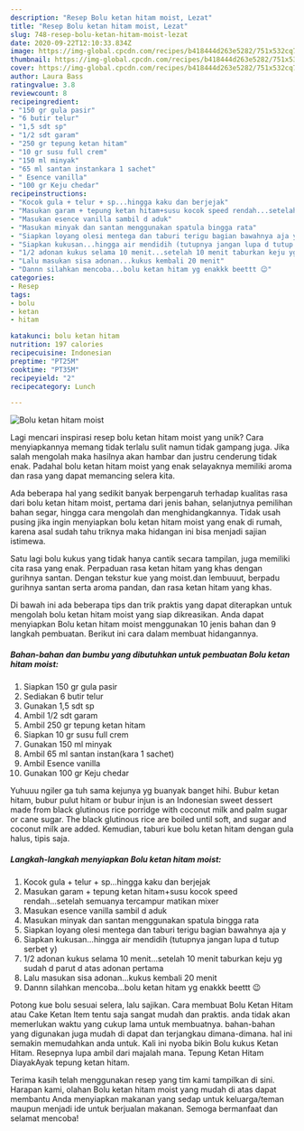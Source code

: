 ```yaml
---
description: "Resep Bolu ketan hitam moist, Lezat"
title: "Resep Bolu ketan hitam moist, Lezat"
slug: 748-resep-bolu-ketan-hitam-moist-lezat
date: 2020-09-22T12:10:33.834Z
image: https://img-global.cpcdn.com/recipes/b418444d263e5282/751x532cq70/bolu-ketan-hitam-moist-foto-resep-utama.jpg
thumbnail: https://img-global.cpcdn.com/recipes/b418444d263e5282/751x532cq70/bolu-ketan-hitam-moist-foto-resep-utama.jpg
cover: https://img-global.cpcdn.com/recipes/b418444d263e5282/751x532cq70/bolu-ketan-hitam-moist-foto-resep-utama.jpg
author: Laura Bass
ratingvalue: 3.8
reviewcount: 8
recipeingredient:
- "150 gr gula pasir"
- "6 butir telur"
- "1,5 sdt sp"
- "1/2 sdt garam"
- "250 gr tepung ketan hitam"
- "10 gr susu full crem"
- "150 ml minyak"
- "65 ml santan instankara 1 sachet"
- " Esence vanilla"
- "100 gr Keju chedar"
recipeinstructions:
- "Kocok gula + telur + sp...hingga kaku dan berjejak"
- "Masukan garam + tepung ketan hitam+susu kocok speed rendah...setelah semuanya tercampur matikan mixer"
- "Masukan esence vanilla sambil d aduk"
- "Masukan minyak dan santan menggunakan spatula bingga rata"
- "Siapkan loyang olesi mentega dan taburi terigu bagian bawahnya aja y"
- "Siapkan kukusan...hingga air mendidih (tutupnya jangan lupa d tutup serbet y)"
- "1/2 adonan kukus selama 10 menit...setelah 10 menit taburkan keju yg sudah d parut d atas adonan pertama"
- "Lalu masukan sisa adonan...kukus kembali 20 menit"
- "Dannn silahkan mencoba...bolu ketan hitam yg enakkk beettt 😉"
categories:
- Resep
tags:
- bolu
- ketan
- hitam

katakunci: bolu ketan hitam 
nutrition: 197 calories
recipecuisine: Indonesian
preptime: "PT25M"
cooktime: "PT35M"
recipeyield: "2"
recipecategory: Lunch

---
```



![Bolu ketan hitam moist](https://img-global.cpcdn.com/recipes/b418444d263e5282/751x532cq70/bolu-ketan-hitam-moist-foto-resep-utama.jpg)

Lagi mencari inspirasi resep bolu ketan hitam moist yang unik? Cara menyiapkannya memang tidak terlalu sulit namun tidak gampang juga. Jika salah mengolah maka hasilnya akan hambar dan justru cenderung tidak enak. Padahal bolu ketan hitam moist yang enak selayaknya memiliki aroma dan rasa yang dapat memancing selera kita.

Ada beberapa hal yang sedikit banyak berpengaruh terhadap kualitas rasa dari bolu ketan hitam moist, pertama dari jenis bahan, selanjutnya pemilihan bahan segar, hingga cara mengolah dan menghidangkannya. Tidak usah pusing jika ingin menyiapkan bolu ketan hitam moist yang enak di rumah, karena asal sudah tahu triknya maka hidangan ini bisa menjadi sajian istimewa.

Satu lagi bolu kukus yang tidak hanya cantik secara tampilan, juga memiliki cita rasa yang enak. Perpaduan rasa ketan hitam yang khas dengan gurihnya santan. Dengan tekstur kue yang moist.dan lembuuut, berpadu gurihnya santan serta aroma pandan, dan rasa ketan hitam yang khas.


Di bawah ini ada beberapa tips dan trik praktis yang dapat diterapkan untuk mengolah bolu ketan hitam moist yang siap dikreasikan. Anda dapat menyiapkan Bolu ketan hitam moist menggunakan 10 jenis bahan dan 9 langkah pembuatan. Berikut ini cara dalam membuat hidangannya.

<!--inarticleads1-->

##### Bahan-bahan dan bumbu yang dibutuhkan untuk pembuatan Bolu ketan hitam moist:

1. Siapkan 150 gr gula pasir
1. Sediakan 6 butir telur
1. Gunakan 1,5 sdt sp
1. Ambil 1/2 sdt garam
1. Ambil 250 gr tepung ketan hitam
1. Siapkan 10 gr susu full crem
1. Gunakan 150 ml minyak
1. Ambil 65 ml santan instan(kara 1 sachet)
1. Ambil  Esence vanilla
1. Gunakan 100 gr Keju chedar


Yuhuuu ngiler ga tuh sama kejunya yg buanyak banget hihi. Bubur ketan hitam, bubur pulut hitam or bubur injun is an Indonesian sweet dessert made from black glutinous rice porridge with coconut milk and palm sugar or cane sugar. The black glutinous rice are boiled until soft, and sugar and coconut milk are added. Kemudian, taburi kue bolu ketan hitam dengan gula halus, tipis saja. 

<!--inarticleads2-->

##### Langkah-langkah menyiapkan Bolu ketan hitam moist:

1. Kocok gula + telur + sp...hingga kaku dan berjejak
1. Masukan garam + tepung ketan hitam+susu kocok speed rendah...setelah semuanya tercampur matikan mixer
1. Masukan esence vanilla sambil d aduk
1. Masukan minyak dan santan menggunakan spatula bingga rata
1. Siapkan loyang olesi mentega dan taburi terigu bagian bawahnya aja y
1. Siapkan kukusan...hingga air mendidih (tutupnya jangan lupa d tutup serbet y)
1. 1/2 adonan kukus selama 10 menit...setelah 10 menit taburkan keju yg sudah d parut d atas adonan pertama
1. Lalu masukan sisa adonan...kukus kembali 20 menit
1. Dannn silahkan mencoba...bolu ketan hitam yg enakkk beettt 😉


Potong kue bolu sesuai selera, lalu sajikan. Cara membuat Bolu Ketan Hitam atau Cake Ketan Item tentu saja sangat mudah dan praktis. anda tidak akan memerlukan waktu yang cukup lama untuk membuatnya. bahan-bahan yang digunakan juga mudah di dapat dan terjangkau dimana-dimana. hal ini semakin memudahkan anda untuk. Kali ini nyoba bikin Bolu kukus Ketan Hitam. Resepnya lupa ambil dari majalah mana. Tepung Ketan Hitam DiayakAyak tepung ketan hitam. 

Terima kasih telah menggunakan resep yang tim kami tampilkan di sini. Harapan kami, olahan Bolu ketan hitam moist yang mudah di atas dapat membantu Anda menyiapkan makanan yang sedap untuk keluarga/teman maupun menjadi ide untuk berjualan makanan. Semoga bermanfaat dan selamat mencoba!
